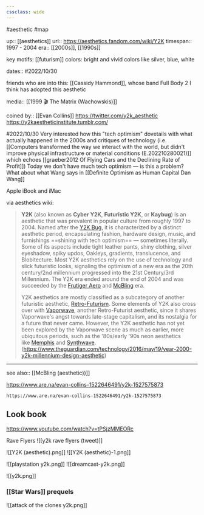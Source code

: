 ```yaml
---
cssclass: wide
---
```

#aesthetic #map

up:: [[aesthetics]]
url:: https://aesthetics.fandom.com/wiki/Y2K
timespan:: 1997 - 2004
era:: [[2000s]], [[1990s]]

key motifs: [[futurism]]
colors: bright and vivid colors like silver, blue, white

dates:: #2022/10/30 

friends who are into this: [[Cassidy Hammond]], whose band Full Body 2 I think has adopted this aesthetic

media:: [[1999 🎬 The Matrix (Wachowskis)]]

coined by:: [[Evan Collins]]
https://twitter.com/y2k_aesthetic
https://y2kaestheticinstitute.tumblr.com/

#2022/10/30 Very interested how this "tech optimism" dovetails with what actually happened in the 2000s and critiques of technology (i.e. [[Computers transformed the way we interact with the world, but didn't improve physical infrastructure or material conditions (E.202210280021)]] which echoes [[graeber2012 Of Flying Cars and the Declining Rate of Profit]])
Today we don't have much tech optimism — is this a problem? What about what Wang says in [[Definite Optimism as Human Capital  Dan Wang]]

Apple iBook and iMac


via aesthetics wiki:

> **Y2K** (also known as **Cyber Y2K**, **Futuristic Y2K**, or **Kaybug**) is an aesthetic that was prevalent in popular culture from roughly 1997 to 2004. Named after the [Y2K Bug](http://en.wikipedia.org/wiki/Year_2000_problem "wikipedia:Year 2000 problem"), it is characterized by a distinct aesthetic period, encapsulating fashion, hardware design, music, and furnishings ==shining with tech optimism== — sometimes literally. Some of its aspects include tight leather pants, shiny clothing, silver eyeshadow, spiky updos, Oakleys, gradients, translucence, and Blobitecture. Most Y2K aesthetics rely on the use of technology and slick futuristic looks, signaling the optimism of a new era as the 20th century/2nd millennium progressed into the 21st Century/3rd Millennium. The Y2K era ended around the end of 2004 and was succeeded by the [Frutiger Aero](https://aesthetics.fandom.com/wiki/Frutiger_Aero "Frutiger Aero") and [McBling](https://aesthetics.fandom.com/wiki/McBling "McBling") era.
> 
> Y2K aesthetics are mostly classified as a subcategory of another futuristic aesthetic, [Retro-Futurism](https://aesthetics.fandom.com/wiki/Retro-Futurism "Retro-Futurism"). Some elements of Y2K also cross over with [Vaporwave](https://aesthetics.fandom.com/wiki/Vaporwave "Vaporwave"), another Retro-Futurist aesthetic, since it shares Vaporwave's angst towards late-stage capitalism, and its nostalgia for a future that never came. However, the Y2K aesthetic has not yet been explored by the Vaporwave scene as much as earlier, more ubiquitous periods, such as the '80s/early '90s neon aesthetics like [Memphis](https://aesthetics.fandom.com/wiki/Memphis "Memphis") and [Synthwave](https://aesthetics.fandom.com/wiki/Synthwave "Synthwave"). (https://www.theguardian.com/technology/2016/may/19/year-2000-y2k-millennium-design-aesthetic)
****
see also:: [[McBling (aesthetic))]]

https://www.are.na/evan-collins-1522646491/y2k-1527575873

```arena
https://www.are.na/evan-collins-1522646491/y2k-1527575873
```

## Look book

https://www.youtube.com/watch?v=tPSjzMMEORc

Rave Flyers
![[y2k rave flyers (tweet)]]

![[Y2K (aesthetic).png]]
![[Y2K (aesthetic)-1.png]]

![[playstation y2k.png]]
![[dreamcast-y2k.png]]

![[y2k.png]]


### [[Star Wars]] prequels

![[attack of the clones y2k.png]]


